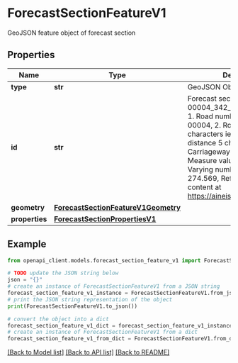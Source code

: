 # ForecastSectionFeatureV1

GeoJSON feature object of forecast section

## Properties

Name | Type | Description | Notes
------------ | ------------- | ------------- | -------------
**type** | **str** | GeoJSON Object Type | 
**id** | **str** | Forecast section identifier ie. 00004_342_01435_0_274.569:  1. Road number 5 characters ie. 00004,  2. Road section 3 characters ie. 342,  3. Start distance 5 characters ie. 000,  4. Carriageway 1 character,  5. Measure value of link start point. Varying number of characters ie. 274.569,  Refers to Digiroad content at https://aineistot.vayla.fi/digiroad/ | [optional] 
**geometry** | [**ForecastSectionFeatureV1Geometry**](ForecastSectionFeatureV1Geometry.md) |  | 
**properties** | [**ForecastSectionPropertiesV1**](ForecastSectionPropertiesV1.md) |  | 

## Example

```python
from openapi_client.models.forecast_section_feature_v1 import ForecastSectionFeatureV1

# TODO update the JSON string below
json = "{}"
# create an instance of ForecastSectionFeatureV1 from a JSON string
forecast_section_feature_v1_instance = ForecastSectionFeatureV1.from_json(json)
# print the JSON string representation of the object
print(ForecastSectionFeatureV1.to_json())

# convert the object into a dict
forecast_section_feature_v1_dict = forecast_section_feature_v1_instance.to_dict()
# create an instance of ForecastSectionFeatureV1 from a dict
forecast_section_feature_v1_from_dict = ForecastSectionFeatureV1.from_dict(forecast_section_feature_v1_dict)
```
[[Back to Model list]](../README.md#documentation-for-models) [[Back to API list]](../README.md#documentation-for-api-endpoints) [[Back to README]](../README.md)


